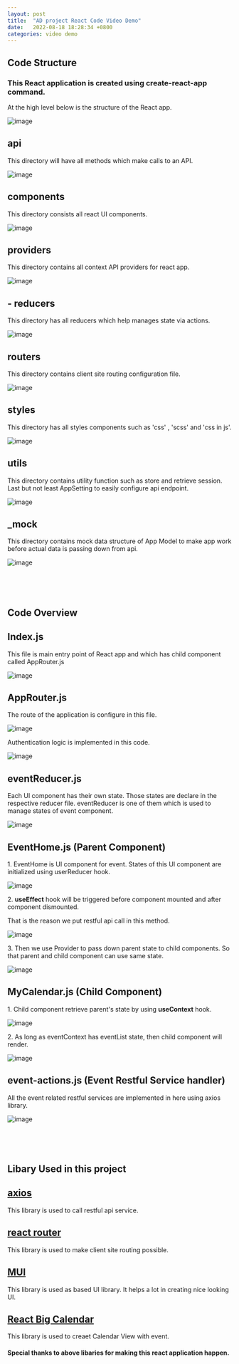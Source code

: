 ```yaml
---
layout: post
title:  "AD project React Code Video Demo"
date:   2022-08-18 18:28:34 +0800
categories: video demo
---
```


<h2>Code Structure</h2>
<h3>This React application is created using create-react-app command.</h3>
<p>At the high level below is the structure of the React app.</p>

![image](https://user-images.githubusercontent.com/100519215/185398745-cc01f90e-f88c-4cc9-8efb-c07b68b068b0.png)


## api
<p>This directory will have all methods which make calls to an API.</p>

![image](https://user-images.githubusercontent.com/100519215/185402500-df7ce799-2b05-4eac-bb4f-af73299e3934.png)


## components
<p>This directory consists all react UI components.</p>

![image](https://user-images.githubusercontent.com/100519215/185402686-31484ee5-63ae-4eaf-8b4b-64d046248c29.png)


## providers
<p>This directory contains all context API providers for react app.</p>

![image](https://user-images.githubusercontent.com/100519215/185402784-60096885-675c-4165-8a4f-842d0b4c1fd8.png)


## - reducers
<p>This directory has all reducers which help manages state via actions.</p>

![image](https://user-images.githubusercontent.com/100519215/185402840-c479dc7f-c99a-4614-992f-0d5b175e1872.png)

## routers
<p>This directory contains client site routing configuration file.</p>

![image](https://user-images.githubusercontent.com/100519215/185403033-bb5bd00c-ef10-4cfa-8e5a-60c13dedb2ea.png)

## styles
<p>This directory has all styles components such as 'css' , 'scss' and 'css in js'.</p>

 ![image](https://user-images.githubusercontent.com/100519215/185402932-5077813c-f392-4abb-8666-16dc80dd5cd9.png)

## utils
 <p>This directory contains utility function such as store and retrieve session. Last but not least AppSetting to easily configure api endpoint.</p>

![image](https://user-images.githubusercontent.com/100519215/185403637-f6022141-b703-4c6d-a547-814707c6d244.png)


##  _mock
<p>This directory contains mock data structure of App Model to make app work before actual data is passing down from api.</p>

![image](https://user-images.githubusercontent.com/100519215/185549826-73d3ee36-d5f0-40ab-b0f1-cf6832e1ca94.png)


<p>&nbsp;</p>

<p>&nbsp;</p>


<h2>Code Overview</h2>


## Index.js
<p>This file is main entry point of React app and which has child component called AppRouter.js</p>

![image](https://user-images.githubusercontent.com/100519215/185407241-072af988-529f-4be7-904d-da8f550ee22a.png)

## AppRouter.js
<p>The route of the application is configure in this file.</p>

![image](https://user-images.githubusercontent.com/100519215/185408254-bc260fe8-46b3-4b00-95f4-603488f40ce2.png)

<p>Authentication logic is implemented in this code.</p>

![image](https://user-images.githubusercontent.com/100519215/185408355-be5416cd-68e0-440d-b606-33dce928654d.png)

## eventReducer.js  
<p>Each UI component has their own state. Those states are declare in the respective reducer file. eventReducer is one of them which is used to manage states of event component.</p>

![image](https://user-images.githubusercontent.com/100519215/185410590-46ffc357-79cd-47b6-87bf-49dfb1f91c31.png)

## EventHome.js (Parent Component)
<p>1. EventHome is UI component for event. States of this UI component are initialized using userReducer hook.</p>

![image](https://user-images.githubusercontent.com/100519215/185412197-7c6c346f-d23d-47e0-9a19-13e92a7bb1d4.png)

<p>2. <b>useEffect</b> hook will be triggered before component mounted and after component dismounted.</p>
<p>That is the reason we put restful api call in this method.</p>

![image](https://user-images.githubusercontent.com/100519215/185413535-7d86b1ae-e664-4fdf-8a5c-2d098eb11c0a.png)

<p>3. Then we use Provider to pass down parent state to child components. So that parent and child component can use same state.</p>

![image](https://user-images.githubusercontent.com/100519215/185413034-ea30df89-71a7-480d-aeec-79e9817578df.png)

## MyCalendar.js (Child Component)
<p>1. Child component retrieve parent's state by using <b>useContext</b> hook.</p> 

![image](https://user-images.githubusercontent.com/100519215/185418359-2893085b-1f84-4762-8100-e4e2a662e867.png)

<p>2. As long as eventContext has eventList state, then child component will render.</p> 

![image](https://user-images.githubusercontent.com/100519215/185419001-321b7312-486b-4b3a-b63e-0fb3fee1adf9.png)

##  event-actions.js (Event Restful Service handler)
<p>All the event related restful services are implemented in here using axios library.</p> 

![image](https://user-images.githubusercontent.com/100519215/185419978-1f47cb4b-046c-485c-b2f1-9851556ceaf5.png)


<p>&nbsp;</p>

<p>&nbsp;</p>

## Libary Used in this project 

<h2><a href="https://axios-http.com/docs/intro" target="_blank">axios</a></h2>
<p>This library is used to call restful api service.</p>

<h2><a href="https://reactrouter.com/docs/en/v6/getting-started/overview" target="_blank">react router</a></h2>
<p>This library is used to make client site routing possible.</p>

<h2><a href="https://mui.com/" target="_blank">MUI</a></h2>
<p>This library is used as based UI library. It helps a lot in creating nice looking UI.</p>

<h2><a href="https://github.com/jquense/react-big-calendar" target="_blank">React Big Calendar</a></h2>
<p>This library is used to creaet Calendar View with event.</p>

#### Special thanks to above libaries for making this react application happen.



